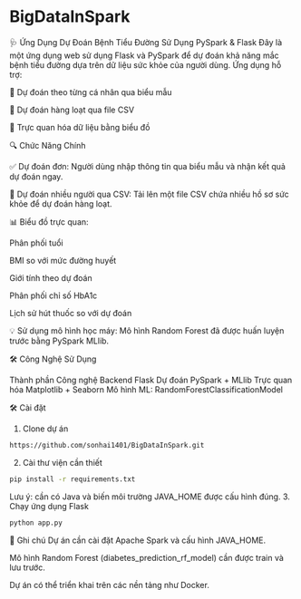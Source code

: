 # BigDataInSpark
🩺 Ứng Dụng Dự Đoán Bệnh Tiểu Đường Sử Dụng PySpark & Flask
Đây là một ứng dụng web sử dụng Flask và PySpark để dự đoán khả năng mắc bệnh tiểu đường dựa trên dữ liệu sức khỏe của người dùng. Ứng dụng hỗ trợ:

🔹 Dự đoán theo từng cá nhân qua biểu mẫu

🔹 Dự đoán hàng loạt qua file CSV

🔹 Trực quan hóa dữ liệu bằng biểu đồ

🔍 Chức Năng Chính

✅ Dự đoán đơn: Người dùng nhập thông tin qua biểu mẫu và nhận kết quả dự đoán ngay.

📁 Dự đoán nhiều người qua CSV: Tải lên một file CSV chứa nhiều hồ sơ sức khỏe để dự đoán hàng loạt.

📊 Biểu đồ trực quan:

Phân phối tuổi

BMI so với mức đường huyết

Giới tính theo dự đoán

Phân phối chỉ số HbA1c

Lịch sử hút thuốc so với dự đoán

💡 Sử dụng mô hình học máy: Mô hình Random Forest đã được huấn luyện trước bằng PySpark MLlib.

🛠️ Công Nghệ Sử Dụng

Thành phần	Công nghệ
Backend	Flask
Dự đoán	PySpark + MLlib
Trực quan hóa	Matplotlib + Seaborn
Mô hình ML:	RandomForestClassificationModel

🛠️ Cài đặt
1. Clone dự án
```bash
https://github.com/sonhai1401/BigDataInSpark.git
```
2. Cài thư viện cần thiết
```bash
pip install -r requirements.txt
```
Lưu ý: cần có Java và biến môi trường JAVA_HOME được cấu hình đúng.
3. Chạy ứng dụng Flask
```bash
python app.py
```

📌 Ghi chú
Dự án cần cài đặt Apache Spark và cấu hình JAVA_HOME.

Mô hình Random Forest (diabetes_prediction_rf_model) cần được train và lưu trước.

Dự án có thể triển khai trên các nền tảng như Docker.


